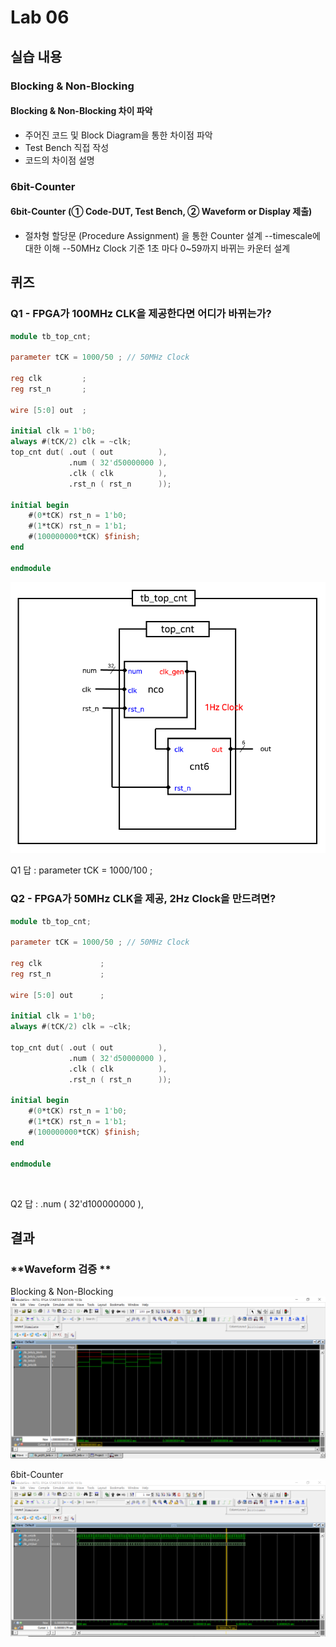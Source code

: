 # Lab 06

## 실습 내용

### **Blocking & Non-Blocking**

#### **Blocking & Non-Blocking 차이 파악**
- 주어진 코드 및 Block Diagram을 통한 차이점 파악
- Test Bench 직접 작성
- 코드의 차이점 설명

### **6bit-Counter**

#### **6bit-Counter (① Code-DUT, Test Bench, ② Waveform or Display 제출)**
- 절차형 할당문 (Procedure Assignment) 을 통한 Counter 설계
--timescale에 대한 이해
--50MHz Clock 기준 1초 마다 0~59까지 바뀌는 카운터 설계

## 퀴즈

###  Q1 - FPGA가 100MHz CLK을 제공한다면 어디가 바뀌는가?

```verilog
module tb_top_cnt;

parameter tCK = 1000/50 ; // 50MHz Clock

reg clk			; 
reg rst_n		;

wire [5:0] out  ;

initial clk = 1'b0; 
always #(tCK/2) clk = ~clk;
top_cnt dut( .out ( out 		 ), 
			 .num ( 32'd50000000 ), 
			 .clk ( clk 		 ), 
			 .rst_n ( rst_n 	 )); 

initial begin 
	#(0*tCK) rst_n = 1'b0; 
	#(1*tCK) rst_n = 1'b1; 
	#(100000000*tCK) $finish; 
end

endmodule
```
![](https://github.com/Chayejin0428/LogicDesign/blob/master/practice05/figs/practice05_quiz.PNG)

Q1 답 : parameter tCK = 1000/100 ;

###  Q2 - FPGA가 50MHz CLK을 제공, 2Hz Clock을 만드려면?


```verilog
module tb_top_cnt;

parameter tCK = 1000/50 ; // 50MHz Clock

reg clk				; 
reg rst_n 			;

wire [5:0] out		;

initial clk = 1'b0; 
always #(tCK/2) clk = ~clk;

top_cnt dut( .out ( out 		 ), 
			 .num ( 32'd50000000 ), 
			 .clk ( clk 		 ), 
			 .rst_n ( rst_n 	 ));
			
initial begin 
	#(0*tCK) rst_n = 1'b0; 
	#(1*tCK) rst_n = 1'b1; 
	#(100000000*tCK) $finish; 
end

endmodule
```
![]()

Q2 답 : .num ( 32'd100000000 ),

## 결과

### **Waveform 검증 **

Blocking & Non-Blocking
![](https://github.com/Chayejin0428/LogicDesign/blob/master/practice05/figs/practice05_bnb_wave.PNG)

6bit-Counter
![](https://github.com/Chayejin0428/LogicDesign/blob/master/practice05/figs/practice05_6bit_counter_wave.PNG)


<!--stackedit_data:
eyJoaXN0b3J5IjpbNTYxMTM1NTE3LDQ0NDQ5NDQ4MV19
-->